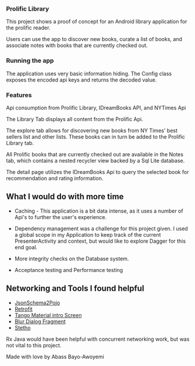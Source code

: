 ### Prolific Library

This project shows a proof of concept for an Android library application for the prolific reader.

Users can use the app to discover new books, curate a list of books, and associate notes with books that are currently checked out.

### Running the app

The application uses very basic information hiding. The Config class exposes the encoded api keys and returns the decoded value.

### Features

Api consumption from Prolific Library,  IDreamBooks API, and NYTimes Api

The Library Tab displays all content from the Prolific Api.

The explore tab allows for discovering new books from NY Times' best sellers list and other lists. These books can in turn be added to the Prolific Library tab.

All Prolific books that are currently checked out are available in the Notes tab, which contains a nested recycler view backed by a Sql Lite database.

The detail page utilizes the IDreamBooks Api to query the selected book for recommendation and rating information.

## What I would do with more time

- Caching - This application is a bit data intense, as it uses a number of Api's to further the user's experience.

- Dependency management was a challenge for this project given. I used a global scope in my Application to keep track of the current PresenterActivity and context, but would like to explore Dagger for this end goal.

- More integrity checks on the Database system.

- Acceptance testing and Performance testing


## Networking and Tools I found helpful

- [JsonSchema2Pojo](jsonschema2pojo.org)
- [Retrofit](https://square.github.io/retrofit/)
- [Tango Material intro Screen](https://github.com/TangoAgency/material-intro-screen)
- [Blur Dialog Fragment](https://github.com/tvbarthel/BlurDialogFragment)
- [Stetho](http://facebook.github.io/stetho/)


 Rx Java would have been helpful with concurrent networking work, but was not vital to this project.


Made with love by Abass Bayo-Awoyemi
